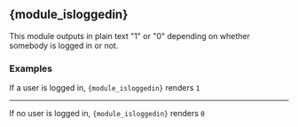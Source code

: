 ## {module_isloggedin}

This module outputs in plain text "1" or "0" depending on whether somebody is logged in or not.

### Examples

If a user is logged in, `{module_isloggedin}` renders `1`

***

If no user is logged in, `{module_isloggedin}` renders `0`
